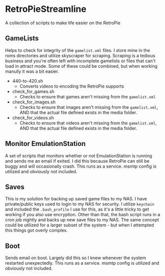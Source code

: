 # RetroPieStreamline
A collection of scripts to make life easier on the RetroPie

## GameLists
Helps to check for integrity of the `gamelist.xml` files. I store mine in the roms directories and utilize skyscraper for scraping. Scraping is a tedious business and you're often left with incomplete gamelists or files that can't load in attract mode. Some of these could be combined, but when working manully it was a bit easier.

- 440-to-420.sh
    - Converts videos to encoding the RetroPie supports
- check_for_games.sh
    - Checks to ensure that games aren't missing from the `gamelist.xml`
- check_for_images.sh
    - Checks to ensure that images aren't missing from the `gamelist.xml`, AND that the actual file defined exists in the media folder.
- check_for_videos.sh
    - Checks to ensure that videos aren't missing from the `gamelist.xml`, AND that the actual file defined exists in the media folder.

## Monitor EmulationStation
A set of scripts that monitors whether or not EmulationStation is running and sends me an email if exited. I did this because RetroPie can still be buggy and will occasionally crash. This runs as a service. msmtp config is utilized and obviously not included.

## Saves
This is my solution for backing up saved game files to my NAS. I have private/public keys used to login to my NAS for security. I utilize `keychain` and included the `.bash_profile` I use for this, as it's a little tricky to get working if you also use encryption. Other than that, the bash script runs in a cron job nightly and backs up new save files to my NAS. The same concept could be utilized for a larger subset of the system - but when I attempted this things got overly complex.

## Boot
Sends email on boot. Largely did this so I knew whenever the system restarted unexpectedly. This runs as a service. msmtp config is utilized and obviously not included.